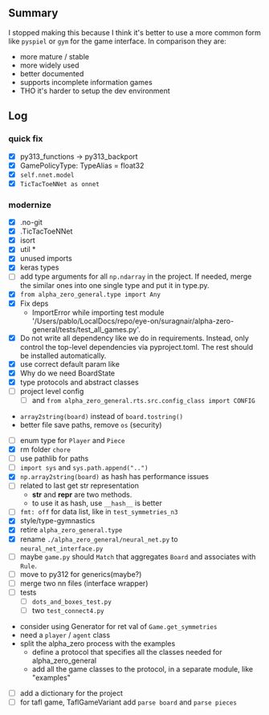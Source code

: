 ## Summary

I stopped making this because I think it's better to use a more common form
like `pyspiel` or `gym` for the game interface.
In comparison they are:

- more mature / stable
- more widely used
- better documented
- supports incomplete information games
- THO it's harder to setup the dev environment

## Log

### quick fix

- [x] py313_functions  -> py313_backport
- [x] GamePolicyType: TypeAlias = float32
- [x] `self.nnet.model`
- [x] `TicTacToeNNet as onnet`

### modernize

- [x] .no-git
- [x] .TicTacToeNNet
- [x] isort
- [x] util *
- [x] unused imports
- [x] keras types
- [ ] add type arguments for all `np.ndarray` in the project. If needed, merge the similar ones into one single type and put it in type.py.
- [x] `from alpha_zero_general.type import Any`
- [x] Fix deps
  - ImportError while importing test module '/Users/pablo/LocalDocs/repo/eye-on/suragnair/alpha-zero-general/tests/test_all_games.py'.
- [x] Do not write all dependency like we do in requirements. Instead, only control the top-level dependencies via pyproject.toml. The rest should be installed automatically.
- [x] use correct default param like
- [x] Why do we need BoardState
- [x] type protocols and abstract classes
- [ ] project level config
  - [ ] and `from alpha_zero_general.rts.src.config_class import CONFIG`
- `array2string(board)` instead of `board.tostring()`
- better file save paths, remove `os` (security)
- [ ] enum type for `Player` and `Piece`
- [x] rm folder `chore`
- [ ] use pathlib for paths
- [ ] `import sys` and `sys.path.append("..")`
- [x] `np.array2string(board)` as hash has performance issues
- [ ] related to last get str representation
  - __str__ and __repr__ are two methods.
  - to use it as hash, use `__hash__` is better
- [ ] `fmt: off` for data list, like in `test_symmetries_n3`
- [x] style/type-gymnastics
- [x] retire `alpha_zero_general.type`
- [x] rename `./alpha_zero_general/neural_net.py` to `neural_net_interface.py`
- [ ] maybe `game.py` should `Match` that aggregates `Board` and associates with `Rule`.
- [ ] move to py312 for generics(maybe?)
- [ ] merge two nn files (interface wrapper)
- [ ] tests
  - [ ] `dots_and_boxes_test.py`
  - [ ] two `test_connect4.py`
- consider using Generator for ret val of `Game.get_symmetries`
- need a `player` / `agent` class
- split the alpha_zero process with the examples
  - define a protocol that specifies all the classes needed for alpha_zero_general
  - add all the game classes to the protocol, in a separate module, like "examples"
- [ ] add a dictionary for the project
- [ ] for tafl game, TaflGameVariant add `parse board` and `parse pieces`
